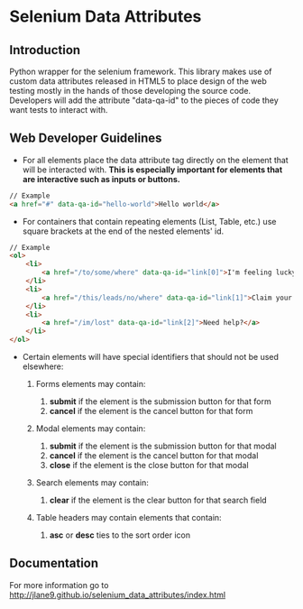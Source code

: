 Selenium Data Attributes
========================

Introduction
------------
Python wrapper for the selenium framework. This library makes use of custom data attributes released in HTML5 to place design of the web testing mostly in the hands of those developing the source code. 
Developers will add the attribute "data-qa-id" to the pieces of code they want tests to interact with. 




Web Developer Guidelines
------------------------

- For all elements place the data attribute tag directly on the element that will be interacted with. **This is especially important for elements that are interactive such as inputs or buttons.**
```html
// Example
<a href="#" data-qa-id="hello-world">Hello world</a>
```
- For containers that contain repeating elements (List, Table, etc.) use square brackets at the end of the nested elements' id.
```html
// Example
<ol>
    <li>
        <a href="/to/some/where" data-qa-id="link[0]">I'm feeling lucky</a>
    </li>
    <li>
        <a href="/this/leads/no/where" data-qa-id="link[1]">Claim your prize</a>
    </li>
    <li>
        <a href="/im/lost" data-qa-id="link[2]">Need help?</a>
    </li>
</ol>
```
- Certain elements will have special identifiers that should not be used elsewhere:
    1. Forms elements may contain:
        1. **submit** if the element is the submission button for that form
        2. **cancel** if the element is the cancel button for that form
    2. Modal elements may contain:
        1. **submit** if the element is the submission button for that modal
        2. **cancel** if the element is the cancel button for that modal
        3. **close** if the element is the close button for that modal
        
    3. Search elements may contain:
        1. **clear** if the element is the clear button for that search field
        
    4. Table headers may contain elements that contain:
        1. **asc** or **desc** ties to the sort order icon




Documentation
-------------

For more information go to http://jlane9.github.io/selenium_data_attributes/index.html
